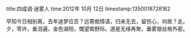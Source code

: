 title:四成调·迷雾人
time:2012年 10月 12日
timestamp:1350018728162

<P style="MARGIN: 0cm 0cm 0pt;"  ><SPAN style="FONT-FAMILY: 宋体; mso-ascii-font-family: 'Times New Roman'; mso-hansi-font-family: 'Times New Roman';"  >早知今日相别离，去年迷梦应否？远寄痴情语，归来无去，留伤心，何故？走。</SPAN></P>  <P style="MARGIN: 0cm 0cm 0pt;"  ><SPAN style="FONT-FAMILY: 宋体; mso-ascii-font-family: 'Times New Roman'; mso-hansi-font-family: 'Times New Roman';"  >夕，零许，垂泪遍，金色湖阳，慨望南野际。道是无缘再聚，垂雾银丝格外密。</SPAN></P><WBR>